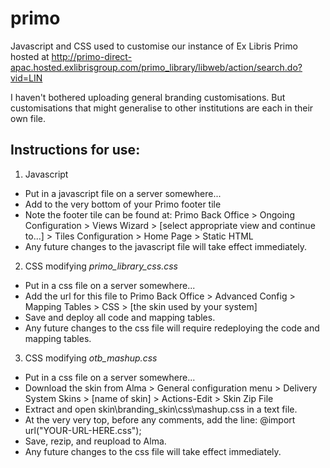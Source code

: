 primo
=====

Javascript and CSS used to customise our instance of Ex Libris Primo hosted at http://primo-direct-apac.hosted.exlibrisgroup.com/primo_library/libweb/action/search.do?vid=LIN

I haven't bothered uploading general branding customisations. But customisations that might generalise to other institutions are each in their own file.

Instructions for use:
---------------------

1. Javascript
 * Put in a javascript file on a server somewhere...
 * Add <script src="YOUR-URL-HERE.js" type="text/javascript"></script> to the very bottom of your Primo footer tile
 * Note the footer tile can be found at: Primo Back Office > Ongoing Configuration > Views Wizard > [select appropriate view and continue to...] > Tiles Configuration > Home Page > Static HTML
 * Any future changes to the javascript file will take effect immediately.

2. CSS modifying *primo_library_css.css*
 * Put in a css file on a server somewhere...
 * Add the url for this file to Primo Back Office > Advanced Config > Mapping Tables > CSS > [the skin used by your system]
 * Save and deploy all code and mapping tables.
 * Any future changes to the css file will require redeploying the code and mapping tables.

3. CSS modifying *otb_mashup.css*
 * Put in a css file on a server somewhere...
 * Download the skin from Alma > General configuration menu > Delivery System Skins > [name of skin] > Actions-Edit > Skin Zip File
 * Extract and open skin\branding_skin\css\mashup.css in a text file.
 * At the very very top, before any comments, add the line: @import url("YOUR-URL-HERE.css");
 * Save, rezip, and reupload to Alma.
 * Any future changes to the css file will take effect immediately.
